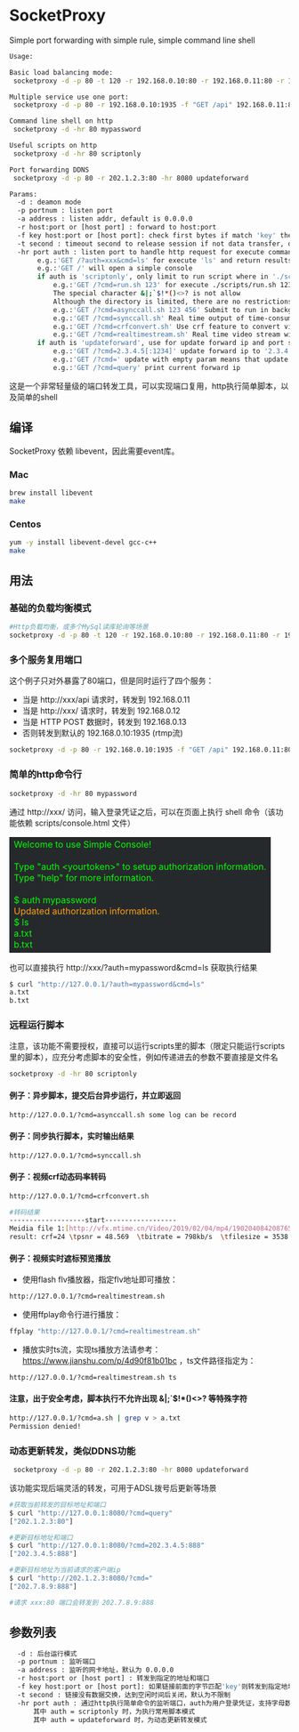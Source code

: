 # SocketProxy
Simple port forwarding with simple rule, simple command line shell

``` bash
Usage:

Basic load balancing mode:
 socketproxy -d -p 80 -t 120 -r 192.168.0.10:80 -r 192.168.0.11:80 -r 192.168.0.12:80

Multiple service use one port:
 socketproxy -d -p 80 -r 192.168.0.10:1935 -f "GET /api" 192.168.0.11:80 -f GET 192.168.0.12:80 -f POST 192.168.0.13:8080

Command line shell on http
 socketproxy -d -hr 80 mypassword

Useful scripts on http
 socketproxy -d -hr 80 scriptonly

Port forwarding DDNS
 socketproxy -d -p 80 -r 202.1.2.3:80 -hr 8080 updateforward

Params:
  -d : deamon mode
  -p portnum : listen port
  -a address : listen addr, default is 0.0.0.0
  -r host:port or [host port] : forward to host:port
  -f key host:port or [host port]: check first bytes if match 'key' then forward to host:port
  -t second : timeout second to release session if not data transfer, default is unlimit
  -hr port auth : listen port to handle http request for execute command,use 'auth' for authorization verification
       e.g.:'GET /?auth=xxx&cmd=ls' for execute 'ls' and return results via http directly
       e.g.:'GET /' will open a simple console
       if auth is 'scriptonly', only limit to run script where in './scripts/' directory without authorization
           e.g.:'GET /?cmd=run.sh 123' for execute ./scripts/run.sh 123
           The special character &|;`$!*()<>? is not allow
           Although the directory is limited, there are no restrictions on parameters. Consider a typical case: /?cmd=openfile.sh /etc/sth
           e.g.:'GET /?cmd=asynccall.sh 123 456' Submit to run in background and return immediately
           e.g.:'GET /?cmd=synccall.sh' Real time output of time-consuming scripts
           e.g.:'GET /?cmd=crfconvert.sh' Use crf feature to convert video
           e.g.:'GET /?cmd=realtimestream.sh' Real time video stream with delogo test
       if auth is 'updateforward', use for update forward ip and port specified in input param -r ip:port
           e.g.:'GET /?cmd=2.3.4.5[:1234]' update forward ip to '2.3.4.5', and update port to 1234 if specify with ':'
           e.g.:'GET /?cmd=' update with empty param means that update forward ip with request client ip
           e.g.:'GET /?cmd=query' print current forward ip
```

这是一个非常轻量级的端口转发工具，可以实现端口复用，http执行简单脚本，以及简单的shell

## 编译

SocketProxy 依赖 libevent，因此需要event库。

### Mac

``` bash
brew install libevent
make
```

### Centos

``` bash
yum -y install libevent-devel gcc-c++
make
```

## 用法

### 基础的负载均衡模式

``` bash
#Http负载均衡，或多个MySql读库轮询等场景
socketproxy -d -p 80 -t 120 -r 192.168.0.10:80 -r 192.168.0.11:80 -r 192.168.0.12:80
```

### 多个服务复用端口

这个例子只对外暴露了80端口，但是同时运行了四个服务：

* 当是 http://xxx/api 请求时，转发到 192.168.0.11
* 当是 http://xxx/ 请求时，转发到 192.168.0.12
* 当是 HTTP POST 数据时，转发到 192.168.0.13
* 否则转发到默认的 192.168.0.10:1935 (rtmp流)

``` bash
socketproxy -d -p 80 -r 192.168.0.10:1935 -f "GET /api" 192.168.0.11:80 -f GET 192.168.0.12:80 -f POST 192.168.0.13:8080
```

### 简单的http命令行

``` bash
socketproxy -d -hr 80 mypassword
```

通过 http://xxx/ 访问，输入登录凭证之后，可以在页面上执行 shell 命令（该功能依赖 scripts/console.html 文件）

<table><tr><td bgcolor=#26292C>
<font color=#00fe00>
Welcome to use Simple Console!<br>
<br>
Type "auth &lt;yourtoken&gt;" to setup authorization information.<br>
Type "help" for more information.<br>
<br>
$ auth mypassword<br>
</font><font color=#fda112>
Updated authorization information.<br>
<font color=#00fe00>
$ ls<br>
a.txt<br>
b.txt<br>
</font></td></tr></table>

也可以直接执行 http://xxx/?auth=mypassword&cmd=ls 获取执行结果

``` bash
$ curl "http://127.0.0.1/?auth=mypassword&cmd=ls"
a.txt
b.txt
```


### 远程运行脚本

注意，该功能不需要授权，直接可以运行scripts里的脚本（限定只能运行scripts里的脚本），应充分考虑脚本的安全性，例如传递进去的参数不要直接是文件名

``` bash
socketproxy -d -hr 80 scriptonly
```

#### 例子：异步脚本，提交后台异步运行，并立即返回

``` bash
http://127.0.0.1/?cmd=asynccall.sh some log can be record
```

#### 例子：同步执行脚本，实时输出结果

``` bash
http://127.0.0.1/?cmd=synccall.sh
```

#### 例子：视频crf动态码率转码

``` bash
http://127.0.0.1/?cmd=crfconvert.sh

#转码结果
-------------------start------------------
Meidia file 1:[http://vfx.mtime.cn/Video/2019/02/04/mp4/190204084208765161.mp4]
result: crf=24 \tpsnr = 48.569  \tbitrate = 798kb/s  \tfilesize = 3538 KB
```

#### 例子：视频实时遮标预览播放

* 使用flash flv播放器，指定flv地址即可播放：

``` bash
http://127.0.0.1/?cmd=realtimestream.sh
```

* 使用ffplay命令行进行播放：

``` bash
ffplay "http://127.0.0.1/?cmd=realtimestream.sh"
```

* 播放实时ts流，实现ts播放方法请参考：https://www.jianshu.com/p/4d90f81b01bc ，ts文件路径指定为：

``` bash
http://127.0.0.1/?cmd=realtimestream.sh ts
```

#### 注意，出于安全考虑，脚本执行不允许出现 &|;`$!*()<>? 等特殊字符

``` bash
http://127.0.0.1/?cmd=a.sh | grep v > a.txt
Permission denied!
```

### 动态更新转发，类似DDNS功能

``` bash
 socketproxy -d -p 80 -r 202.1.2.3:80 -hr 8080 updateforward
```

该功能实现后端灵活的转发，可用于ADSL拨号后更新等场景

``` bash
#获取当前转发的目标地址和端口
$ curl "http://127.0.0.1:8080/?cmd=query"
["202.1.2.3:80"]

#更新目标地址和端口
$ curl "http://127.0.0.1:8080/?cmd=202.3.4.5:888"
["202.3.4.5:888"]

#更新目标地址为当前请求的客户端ip
$ curl "http://202.1.2.3:8080/?cmd="
["202.7.8.9:888"]

#请求 xxx:80 端口会转发到 202.7.8.9:888

```

## 参数列表

``` bash
  -d : 后台运行模式
  -p portnum : 监听端口
  -a address : 监听的网卡地址，默认为 0.0.0.0
  -r host:port or [host port] : 转发到指定的地址和端口
  -f key host:port or [host port]: 如果链接前面的字节匹配'key'则转发到指定地址和端口
  -t second : 链接没有数据交换，达到空闲时间后关闭，默认为不限制
  -hr port auth : 通过http执行简单命令的监听端口，auth为用户登录凭证，支持字母数字和大部分特殊字符，不支持 # & < >
      其中 auth = scriptonly 时，为执行常用脚本模式
      其中 auth = updateforward 时，为动态更新转发模式
```
